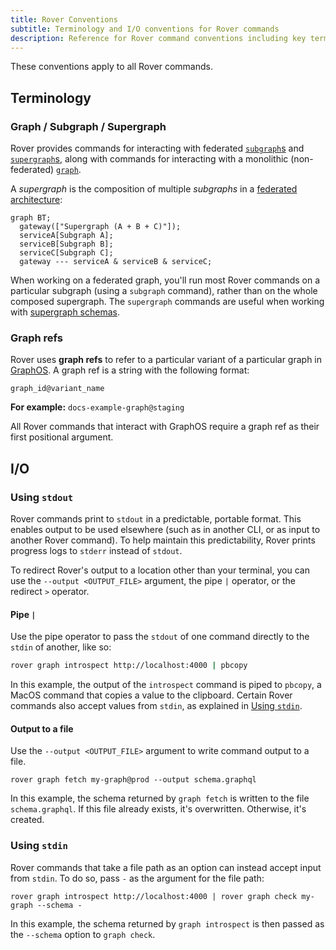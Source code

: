 ```yaml
---
title: Rover Conventions
subtitle: Terminology and I/O conventions for Rover commands
description: Reference for Rover command conventions including key terminology like graph, subgraph, supergraph, and graph refs to specify GraphOS variants.
---
```


These conventions apply to all Rover commands.

## Terminology

### Graph / Subgraph / Supergraph

Rover provides commands for interacting with federated [`subgraph`s](./commands/subgraphs/) and [`supergraph`s](./commands/supergraphs/), along with commands for interacting with a monolithic (non-federated) [`graph`](./commands/graphs/).

A _supergraph_ is the composition of multiple _subgraphs_ in a [federated architecture](/federation/):

```mermaid
graph BT;
  gateway(["Supergraph (A + B + C)"]);
  serviceA[Subgraph A];
  serviceB[Subgraph B];
  serviceC[Subgraph C];
  gateway --- serviceA & serviceB & serviceC;
```

When working on a federated graph, you'll run most Rover commands on a particular subgraph (using a `subgraph` command), rather than on the whole composed supergraph. The `supergraph` commands are useful when working with [supergraph schemas](./commands/supergraphs/).

### Graph refs

Rover uses **graph refs** to refer to a particular variant of a particular graph in [GraphOS](/graphos/graphs/). A graph ref is a string with the following format:

```
graph_id@variant_name
```

**For example:** `docs-example-graph@staging`

All Rover commands that interact with GraphOS require a graph ref as their first positional argument.

## I/O

### Using `stdout`

Rover commands print to `stdout` in a predictable, portable format. This enables output to be used elsewhere (such as in another CLI, or as input to another Rover command). To help maintain this predictability, Rover prints progress logs to `stderr` instead of `stdout`.

To redirect Rover's output to a location other than your terminal, you can use the `--output <OUTPUT_FILE>` argument, the pipe `|` operator, or the redirect `>` operator.

#### Pipe `|`

Use the pipe operator to pass the `stdout` of one command directly to the `stdin` of another, like so:

```bash
rover graph introspect http://localhost:4000 | pbcopy
```

In this example, the output of the `introspect` command is piped to `pbcopy`, a MacOS command that copies a value to the clipboard. Certain Rover commands also accept values from `stdin`, as explained in [Using `stdin`](#using-stdin).

#### Output to a file

Use the `--output <OUTPUT_FILE>` argument to write command output to a file. 

```
rover graph fetch my-graph@prod --output schema.graphql
```

In this example, the schema returned by `graph fetch` is written to the file `schema.graphql`. If this file already exists, it's overwritten. Otherwise, it's created.

### Using `stdin`

Rover commands that take a file path as an option can instead accept input from `stdin`. To do so, pass `-` as the argument for the file path:

```
rover graph introspect http://localhost:4000 | rover graph check my-graph --schema -
```

In this example, the schema returned by `graph introspect` is then passed as the `--schema` option to `graph check`.
